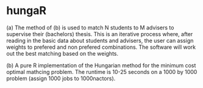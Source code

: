 # hungaR


(a) The method of (b) is used to match N students to M advisers to supervise their (bachelors) thesis. This is an iterative process where, after reading in the basic data about students and advisers, the user can assign weights to prefered and non prefered combinations. The software will work out the best matching based on the weights.   

(b) A pure R implementation of the Hungarian method for the
minimum cost optimal mathcing problem. The runtime is 10-25 seconds on a 1000 by 1000 problem (assign 1000 jobs to 1000nactors). 
